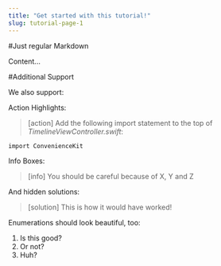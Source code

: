 ```yaml
---
title: "Get started with this tutorial!"
slug: tutorial-page-1
---
```


#Just regular Markdown

Content...

#Additional Support

We also support:

Action Highlights:

> [action]
> Add the following import statement to the top of _TimelineViewController.swift_:
>
>
    import ConvenienceKit

Info Boxes:
> [info]
> You should be careful
because of X, Y and Z

And hidden solutions:

> [solution]
> This is how it would have worked!

Enumerations should look beautiful, too:

1. Is this good?
2. Or not?
3. Huh?
